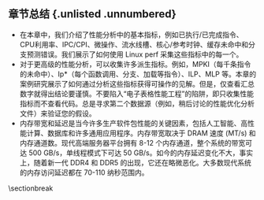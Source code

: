 
## 章节总结 {.unlisted .unnumbered}

* 在本章中，我们介绍了性能分析中的基本指标，例如已执行/已完成指令、CPU利用率、IPC/CPI、微操作、流水线槽、核心/参考时钟、缓存未命中和分支预测错误。我们展示了如何使用 Linux perf 采集这些指标中的每一个。
* 对于更高级的性能分析，可以收集许多派生指标。例如，MPKI（每千条指令的未命中）、Ip*（每个函数调用、分支、加载等指令）、ILP、MLP 等。本章的案例研究展示了如何通过分析这些指标获得可操作的见解。但是，仅查看汇总数字就得出结论要谨慎。不要陷入“电子表格性能工程”的陷阱，即只收集性能指标而不查看代码。总是寻求第二个数据源（例如，稍后讨论的性能优化分析文件）来验证您的假设。
* 内存带宽和延迟是当今许多生产软件包性能的关键因素，包括人工智能、高性能计算、数据库和许多通用应用程序。内存带宽取决于 DRAM 速度 (MT/s) 和内存通道数。现代高端服务器平台拥有 8-12 个内存通道，整个系统的带宽可达 500 GB/s，单线程模式下可达 50 GB/s。如今的内存延迟变化不大，事实上，随着新一代 DDR4 和 DDR5 的出现，它还在略微恶化。大多数现代系统的内存访问延迟都在 70-110 纳秒范围内。

\sectionbreak



